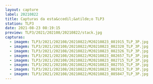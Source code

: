 ```yaml
---
layout: capture
label: 20210822
title: Capturas da esta&ccedil;&atilde;o TLP3
station: TLP3
date: 2021-08-23 08:19:15
preview: TLP3/2021/202108/20210822/stack.jpg
capturas:
  - imagem: TLP3/2021/202108/20210822/M20210823_081915_TLP_3P.jpg
  - imagem: TLP3/2021/202108/20210822/M20210823_082320_TLP_3P.jpg
  - imagem: TLP3/2021/202108/20210822/M20210823_082326_TLP_3P.jpg
  - imagem: TLP3/2021/202108/20210822/M20210823_082657_TLP_3P.jpg
  - imagem: TLP3/2021/202108/20210822/M20210823_082715_TLP_3P.jpg
  - imagem: TLP3/2021/202108/20210822/M20210823_082755_TLP_3P.jpg
  - imagem: TLP3/2021/202108/20210822/M20210823_082913_TLP_3P.jpg
  - imagem: TLP3/2021/202108/20210822/M20210823_085847_TLP_3P.jpg
---
```

